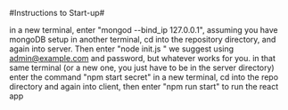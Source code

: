 #Instructions to Start-up#

in a new terminal, enter "mongod --bind_ip 127.0.0.1", assuming you have mongoDB setup
in another terminal, cd into the repository directory, and again into server. Then enter "node init.js " we suggest using admin@example.com and password, but whatever works for you.
in that same terminal (or a new one, you just have to be in the server directory) enter the command "npm start secret"
in a new terminal, cd into the repo directory and again into client, then enter "npm run start" to run the react app

